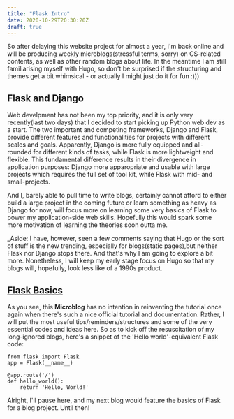 ```yaml
---
title: "Flask Intro"
date: 2020-10-29T20:30:20Z
draft: true
---
```

So after delaying this website project for almost a year, I'm back online and will be producing weekly microblogs(stressful terms, sorry) on CS-related contents, as well as other random blogs about life. In the meantime I am still familiarising myself with Hugo, so don't be surprised if the structuring and themes get a bit whimsical - or actually I might just do it for fun :)))

## Flask and Django

Web develpment has not been my top priority, and it is only very recently(last two days) that I decided to start picking up Python web dev as a start. The two important and competing frameworks, Django and Flask, provide different features and functionalities for projects with different scales and goals. Apparently, Django is more fully equipped and all-rounded for different kinds of tasks, while Flask is more lightweight and flexible. This fundamental difference results in their divergence in application purposes: Django more apparopriate and usable with large projects which requires the full set of tool kit, while Flask with mid- and small-projects. 

And I, barely able to pull time to write blogs, certainly cannot afford to either build a large project in the coming future or learn something as heavy as Django for now, will focus more on learning some very basics of Flask to power my application-side web skills. Hopefully this would spark some more motivation of learning the theories soon outta me. 

_Aside: I have, however, seen a few comments saying that Hugo or the sort of stuff is the new trending, especially for blogs(static pages),but neither Flask nor Django stops there. And that's why I am going to explore a bit more. Nonetheless, I will keep my early stage focus on Hugo so that my blogs will, hopefully, look less like of a 1990s product.

## [Flask Basics](https://flask.palletsprojects.com/en/1.1.x/tutorial/deploy/)

As you see, this __Microblog__ has no intention in reinventing the tutorial once again when there's such a nice official tutorial and documentation. Rather, I will put the most useful tips/reminders/structures and some of the very essential codes and ideas here. So as to kick off the resuscitation of my long-ignored blogs, here's a snippet of the 'Hello world'-equivalent Flask code:

```
from flask import Flask
app = Flask(__name__)

@app.route('/')
def hello_world():
    return 'Hello, World!'
```

Alright, I'll pause here, and my next blog would feature the basics of Flask for a blog project. Until then!


